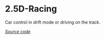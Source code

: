 # 2.5D-Racing
Car control in drift mode or driving on the track.

[*Source code*](https://github.com/ivan-kondratev/2.5D-Racing)
